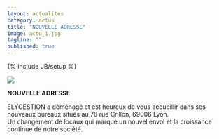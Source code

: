 ```yaml
---
layout: actualites
category: actus
title: "NOUVELLE ADRESSE"
image: actu_1.jpg
tagline: ""
published: true
---
```


{% include JB/setup %}

<div class="row">
<div class="col-md-12 col-lg-12">
  <div class="thumbnail">
        <img src="{{ ASSET_PATH }}/actus/actu_1_large.jpg" class="img-responsive">
  </div>
</div>
<div class="col-md-10 col-md-offset-1 text-center">
<p><b>NOUVELLE ADRESSE</b><br/>

ELYGESTION a déménagé et est heureux de vous accueillir dans ses nouveaux bureaux situés au 76 rue Crillon, 69006 Lyon.<br/>
Un changement de locaux qui marque un nouvel envol  et la croissance continue de notre société.
<br/><br/>
</p>
</div>
</div>
